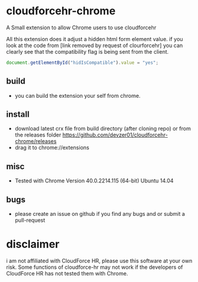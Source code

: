 # cloudforcehr-chrome
A Small extension to allow Chrome users to use cloudforcehr

All this extension does it adjust a hidden html form element value. 
if you look at the code from [link removed by request of clourforcehr]
you can clearly see that the compatibility flag is being sent from the client.

```javascript
document.getElementById("hidIsCompatible").value = "yes";
```
## build 
- you can build the extension your self from chrome.

## install
- download latest crx file from build directory (after cloning repo) or from the releases folder https://github.com/devzer01/cloudforcehr-chrome/releases
- drag it to chrome://extensions

## misc
- Tested with Chrome Version 40.0.2214.115 (64-bit) Ubuntu 14.04

## bugs
- please create an issue on github if you find any bugs and or submit a pull-request

# disclaimer 
i am not affiliated with CloudForce HR, please use this software at your own risk. Some functions of cloudforce-hr may not work if the developers of CloudForce HR has not tested them with Chrome.
